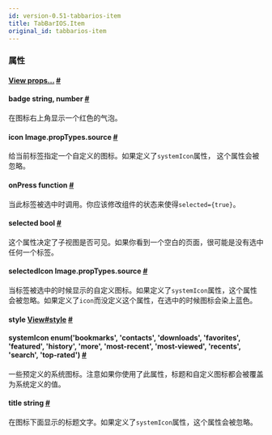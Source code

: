 ```yaml
---
id: version-0.51-tabbarios-item
title: TabBarIOS.Item
original_id: tabbarios-item
---
```


### 属性

<div class="props">
	<div class="prop">
		<h4 class="propTitle"><a class="anchor" name="view"></a><a href="view.html#props">View props...</a> <a class="hash-link" href="#view">#</a></h4>
	</div>
	<div class="prop">
		<h4 class="propTitle"><a class="anchor" name="badge"></a>badge <span class="propType">string, number</span> <a class="hash-link" href="#badge">#</a></h4>
		<div>
			<p>在图标右上角显示一个红色的气泡。</p>
		</div>
	</div>
	<div class="prop">
		<h4 class="propTitle"><a class="anchor" name="icon"></a>icon <span class="propType">Image.propTypes.source</span> <a class="hash-link" href="#icon">#</a></h4>
		<div>
			<p>给当前标签指定一个自定义的图标。如果定义了<code>systemIcon</code>属性， 这个属性会被忽略。</p>
		</div>
	</div>
	<div class="prop">
		<h4 class="propTitle"><a class="anchor" name="onpress"></a>onPress <span class="propType">function</span> <a class="hash-link" href="#onpress">#</a></h4>
		<div>
			<p>当此标签被选中时调用。你应该修改组件的状态来使得<code>selected={true}</code>。</p>
		</div>
	</div>
	<div class="prop">
		<h4 class="propTitle"><a class="anchor" name="selected"></a>selected <span class="propType">bool</span> <a class="hash-link" href="#selected">#</a></h4>
		<div>
			<p>这个属性决定了子视图是否可见。如果你看到一个空白的页面，很可能是没有选中任何一个标签。</p>
		</div>
	</div>
	<div class="prop">
		<h4 class="propTitle"><a class="anchor" name="selectedicon"></a>selectedIcon <span class="propType">Image.propTypes.source</span> <a class="hash-link" href="#selectedicon">#</a></h4>
		<div>
			<p>当标签被选中的时候显示的自定义图标。如果定义了<code>systemIcon</code>属性，这个属性会被忽略。如果定义了<code>icon</code>而没定义这个属性，在选中的时候图标会染上蓝色。</p>
		</div>
	</div>
	<div class="prop">
		<h4 class="propTitle"><a class="anchor" name="style"></a>style <span class="propType"><a href="view.html#style">View#style</a></span> <a class="hash-link" href="#style">#</a></h4>
	</div>
	<div class="prop">
		<h4 class="propTitle"><a class="anchor" name="systemicon"></a>systemIcon <span class="propType">enum('bookmarks', 'contacts', 'downloads', 'favorites', 'featured', 'history', 'more', 'most-recent', 'most-viewed', 'recents', 'search', 'top-rated')</span> <a class="hash-link" href="#systemicon">#</a></h4>
		<div>
			<p>一些预定义的系统图标。注意如果你使用了此属性，标题和自定义图标都会被覆盖为系统定义的值。</p>
		</div>
	</div>
	<div class="prop">
		<h4 class="propTitle"><a class="anchor" name="title"></a>title <span class="propType">string</span> <a class="hash-link" href="#title">#</a></h4>
		<div>
			<p>在图标下面显示的标题文字。如果定义了<code>systemIcon</code>属性，这个属性会被忽略。</p>
		</div>
	</div>
</div>